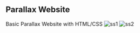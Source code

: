 ## Parallax Website

Basic Parallax Website with HTML/CSS
![ss1](https://user-images.githubusercontent.com/105169509/218747228-5dd34876-b1d1-41db-92a3-ae83b99822f8.png)
![ss2](https://user-images.githubusercontent.com/105169509/218747256-3fd364f4-a1f1-45fb-8c4d-39b109f98f74.png)
